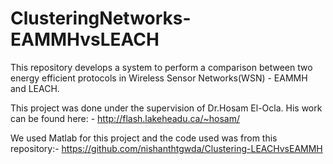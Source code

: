 # ClusteringNetworks-EAMMHvsLEACH
This repository develops a system to perform a comparison between two energy efficient protocols in Wireless Sensor Networks(WSN) - EAMMH and LEACH. 

This project was done under the supervision of Dr.Hosam El-Ocla. His work can be found here: - http://flash.lakeheadu.ca/~hosam/

We used Matlab for this project and the code used was from this repository:- https://github.com/nishanthtgwda/Clustering-LEACHvsEAMMH

